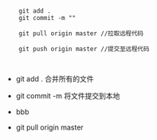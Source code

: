 # 

``` git 

    git add .
    git commit -m ""

    git pull origin master //拉取远程代码

    git push origin master //提交至远程代码

    
```

*  git add . 合并所有的文件
*  git commit -m 将文件提交到本地

*  bbb

*  git pull origin master 